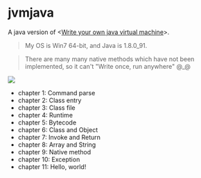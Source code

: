# jvmjava
A java version of <[Write your own java virtual machine][1]>.

> My OS is Win7 64-bit, and Java is 1.8.0_91. 

> There are many many native methods which have not been implemented, so it can't "Write once, run anywhere" @_@

![](https://images-cn.ssl-images-amazon.com/images/I/51drSx24-CL._SX381_BO1,204,203,200_.jpg)

- chapter 1: Command parse
- chapter 2: Class entry
- chapter 3: Class file
- chapter 4: Runtime
- chapter 5: Bytecode
- chapter 6: Class and Object
- chapter 7: Invoke and Return
- chapter 8: Array and String
- chapter 9: Native method
- chapter 10: Exception
- chapter 11: Hello, world!

[1]: https://www.amazon.com/Write-their-Virtual-Machine-Chinese/dp/7111534131/ref=sr_1_fkmr0_2?ie=UTF8&qid=1489912999&sr=8-2-fkmr0&keywords=write+your+own+java+virtual+machine
